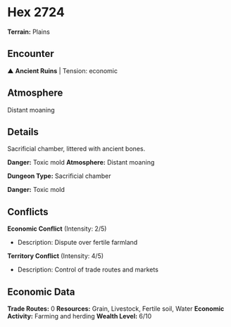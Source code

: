 # Hex 2724

**Terrain:** Plains

## Encounter
▲ **Ancient Ruins** | Tension: economic

## Atmosphere
Distant moaning

## Details
Sacrificial chamber, littered with ancient bones.

**Danger:** Toxic mold
**Atmosphere:** Distant moaning



**Dungeon Type:** Sacrificial chamber

**Danger:** Toxic mold

## Conflicts
**Economic Conflict** (Intensity: 2/5)
- Description: Dispute over fertile farmland

**Territory Conflict** (Intensity: 4/5)
- Description: Control of trade routes and markets

## Economic Data
**Trade Routes:** 0
**Resources:** Grain, Livestock, Fertile soil, Water
**Economic Activity:** Farming and herding
**Wealth Level:** 6/10
